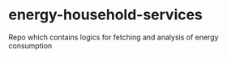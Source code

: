 # energy-household-services
Repo which contains logics for fetching and analysis of energy consumption
